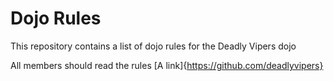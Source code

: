 Dojo Rules
==========

This repository contains a list of dojo rules for the Deadly Vipers dojo

All members should read the rules [A link]{https://github.com/deadlyvipers}

